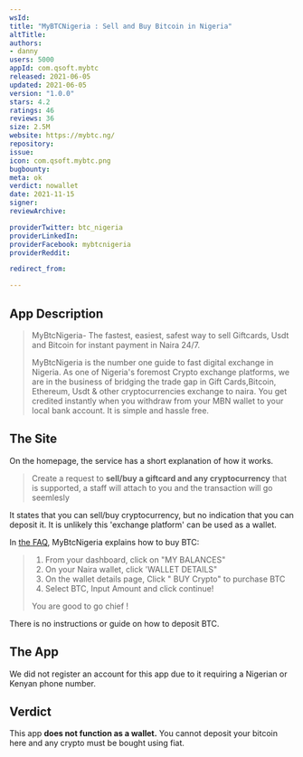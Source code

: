```yaml
---
wsId: 
title: "MyBTCNigeria : Sell and Buy Bitcoin in Nigeria"
altTitle: 
authors:
- danny
users: 5000
appId: com.qsoft.mybtc
released: 2021-06-05
updated: 2021-06-05
version: "1.0.0"
stars: 4.2
ratings: 46
reviews: 36
size: 2.5M
website: https://mybtc.ng/
repository: 
issue: 
icon: com.qsoft.mybtc.png
bugbounty: 
meta: ok
verdict: nowallet
date: 2021-11-15
signer: 
reviewArchive:

providerTwitter: btc_nigeria
providerLinkedIn: 
providerFacebook: mybtcnigeria
providerReddit: 

redirect_from:

---
```


## App Description

> MyBtcNigeria- The fastest, easiest, safest way to sell Giftcards, Usdt and Bitcoin for instant payment in Naira 24/7.
>
> MyBtcNigeria is the number one guide to fast digital exchange in Nigeria. As one of Nigeria's foremost Crypto exchange platforms, we are in the business of bridging the trade gap in Gift Cards,Bitcoin, Ethereum, Usdt & other cryptocurrencies exchange to naira. You get credited instantly when you withdraw from your MBN wallet to your local bank account. It is simple and hassle free.

## The Site

On the homepage, the service has a short explanation of how it works.

> Create a request to **sell/buy a giftcard and any cryptocurrency** that is supported, a staff will attach to you and the transaction will go seemlesly

It states that you can sell/buy cryptocurrency, but no indication that you can deposit it. It is unlikely this 'exchange platform' can be used as a wallet.

In [the FAQ](https://mybtc.ng/faq), MyBtcNigeria explains how to buy BTC:

> 1. From your dashboard, click on "MY BALANCES"
> 2. On your Naira wallet, click 'WALLET DETAILS"
> 3. On the wallet details page, Click " BUY Crypto" to purchase BTC
> 4. Select BTC, Input Amount and click continue!
>
> You are good to go chief !

There is no instructions or guide on how to deposit BTC.

## The App

We did not register an account for this app due to it requiring a Nigerian or Kenyan phone number.

## Verdict

This app **does not function as a wallet.** You cannot deposit your bitcoin here and any crypto must be bought using fiat.
